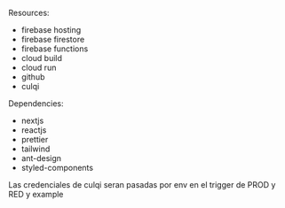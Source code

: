 
Resources:

- firebase hosting
- firebase firestore
- firebase functions
- cloud build
- cloud run
- github
- culqi


Dependencies:
- nextjs
- reactjs
- prettier
- tailwind
- ant-design
- styled-components


Las credenciales de culqi seran pasadas por env en el trigger de PROD y RED y example
